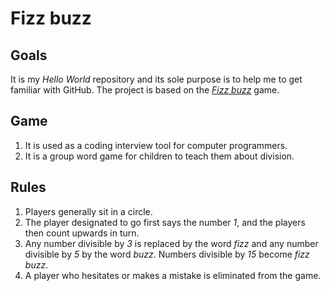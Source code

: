 # Fizz buzz

## Goals

It is my *Hello World* repository and its sole purpose is to help me to get familiar with GitHub. The project is based on the [*Fizz buzz*](https://en.wikipedia.org/wiki/Fizz_buzz) game.

## Game

1. It is used as a coding interview tool for computer programmers.
2. It is a group word game for children to teach them about division.

## Rules

1. Players generally sit in a circle.
2. The player designated to go first says the number *1*, and the players then count upwards in turn.
3. Any number divisible by *3* is replaced by the word *fizz* and any number divisible by *5* by the word *buzz*. Numbers divisible by *15* become *fizz buzz*.
4. A player who hesitates or makes a mistake is eliminated from the game.
